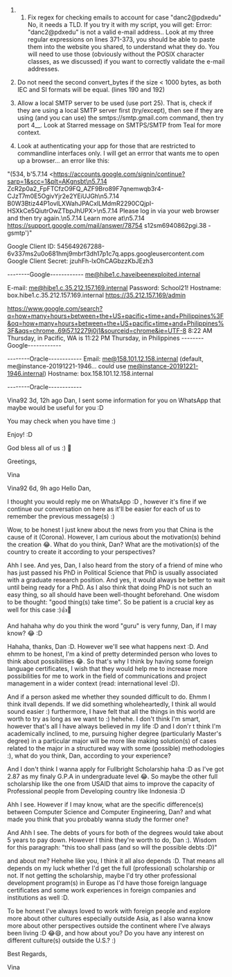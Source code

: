 1. 1) Fix regex for checking emails to account for case "danc2@pdxedu"
No, it needs a TLD. If you try it with my script, you will get: Error: "danc2@pdxedu" is not a valid e-mail address.. Look at my three regular expressions on lines 371-373, you should be able to paste them into the website you shared, to understand what they do. You will need to use those (obviously without the POSIX character classes, as we discussed) if you want to correctly validate the e-mail addresses.

4. Do not need the second convert_bytes if the size < 1000 bytes, as both IEC and SI formats will be equal. (lines 190 and 192)


1. Allow a local SMTP server to be used (use port 25). That is, check if they are using a local SMTP server first (try/except), then see if they are using (and you can use) the smtps://smtp.gmail.com command, then try port 4__. Look at Starred message on SMTPS/SMTP from Teal for more context.

3. Look at authenticating your app for those that are restricted to commandline interfaces only. I will get an errror that wants me to open up a browser... an error like this:

"(534, b'5.7.14 <https://accounts.google.com/signin/continue?sarp=1&scc=1&plt=AKgnsbt\n5.7.14 ZcR2p0a2_FpFTCfzO9FQ_AZF9Bro89F7qnemwqb3r4-CJzT7m0E5OgivYjr2e2YEiUJGh\n5.7.14 B0W3Btiz44P1ovlLXWahJPACxlLMdmR2290CQjpI-HSXkCe5QiutrOwZTbpJhUPX>\n5.7.14 Please log in via your web browser and then try again.\n5.7.14  Learn more at\n5.7.14  https://support.google.com/mail/answer/78754 s12sm6940862pgi.38 - gsmtp')"

Google Client ID: 545649267288-6v337ms2u0o681hmj9mbrf3dh17p1c7q.apps.googleusercontent.com
Google Client Secret:
jzuhFh-lxOhCAGbzzKbJEzh3



--------Google------------
me@hibe1.c.haveibeenexploited.internal

E-mail: me@hibe1.c.35.212.157.169.internal
Password: School21!
Hostname: box.hibe1.c.35.212.157.169.internal
https://35.212.157.169/admin

https://www.google.com/search?q=how+many+hours+between+the+US+pacific+time+and+Philippines%3F&oq=how+many+hours+between+the+US+pacific+time+and+Philippines%3F&aqs=chrome..69i57.12279j0j1&sourceid=chrome&ie=UTF-8
8:22 AM Thursday, in Pacific, WA is
11:22 PM Thursday, in Philippines
--------Google------------

--------Oracle------------
Email: me@158.101.12.158.internal (default, me@instance-20191221-1946... could use me@instance-20191221-1946.internal)
Hostname: box.158.101.12.158.internal


--------Oracle------------










	
Vina92	 3d, 12h ago
Dan, I sent some information for you on WhatsApp that maybe would be useful for you :D

You may check when you have time :)

Enjoy! :D

God bless all of us :) 🙏

Greetings,

Vina
	
Vina92	6d, 9h ago
Hello Dan,

I thought you would reply me on WhatsApp :D , however it's fine if we continue our conversation on here as it'll be easier for each of us to remember the previous message(s) :)

Wow, to be honest I just knew about the news from you that China is the cause of it (Corona). However, I am curious about the motivation(s) behind the creation 😂. What do you think, Dan? What are the motivation(s) of the country to create it according to your perspectives?

Ahh I see. And yes, Dan, I also heard from the story of a friend of mine who has just passed his PhD in Political Science that PhD is usually associated with a graduate research position. And yes, it would always be better to wait until being ready for a PhD. As I also think that doing PhD is not such an easy thing, so all should have been well-thought beforehand. One wisdom to be thought: "good thing(s) take time". So be patient is a crucial key as well for this case :)👍🙏

And hahaha why do you think the word "guru" is very funny, Dan, if I may know? 😂 :D

Hahaha, thanks, Dan :D. However we'll see what happens next :D. And ehmm to be honest, I'm a kind of pretty determinded person who loves to think about possibilities 😂. So that's why I think by having some foreign language certificates, I wish that they would help me to increase more possibilities for me to work in the field of communications and project management in a wider context (read: international level :D).

And if a person asked me whether they sounded difficult to do. Ehmm I think itvall depends. If we did something wholeheartedly, I think all would sound easier :) furthermore, I have felt that all the things in this world are worth to try as long as we want to :) hehehe. I don't think I'm smart, however that's all I have always believed in my life :D and I don'r t think I'm academically inclined, to me, pursuing higher degree (particularly Master's degree) in a particular major will be more like making solution(s) of cases related to the major in a structured way with some (possible) methodologies :), what do you think, Dan, according to your experience?

And I don't think I wanna apply for Fullbright Scholarship haha :D as I've got 2.87 as my finaly G.P.A in undergraduate level 😂. So maybe the other full scholarship like the one from USAID that aims to improve the capacity of Professional people from Developing country like Indonesia :D

Ahh I see. However if I may know, what are the specific difference(s) between Computer Science and Computer Engineering, Dan? and what made you think that you probably wanna study the former one?

And Ahh I see. The debts of yours for both of the degrees would take about 5 years to pay down. However I think they're worth to do, Dan :). Wisdom for this paragraph: "this too shall pass (and so will the possible debts :D)"

and about me? Hehehe like you, I think it all also depends :D. That means all depends on my luck whether I'd get the full (professional) scholarship or not. If not getting the scholarship, maybe I'd try other professional development program(s) in Europe as I'd have those foreign language certificates and some work experiences in foreign companies and institutions as well :D.

To be honest I've always loved to work with foreign people and explore more about other cultures especially outside Asia, as I also wanna know more about other perspectives outside the continent where I've always been living :D 😂😄, and how about you? Do you have any interest on different culture(s) outside the U.S.? :)

Best Regards,

Vina
